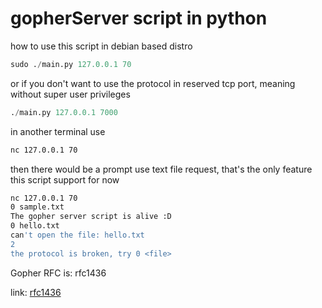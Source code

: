 # gopherServer script in python

how to use this script in debian based distro
```python
sudo ./main.py 127.0.0.1 70
```
or if you don't want to use the protocol in reserved tcp port, meaning without super user privileges
```python
./main.py 127.0.0.1 7000
```
in another terminal use
```bash
nc 127.0.0.1 70
```
then there would be a prompt use text file request, that's the only feature this script support for now
```bash
nc 127.0.0.1 70
0 sample.txt
The gopher server script is alive :D
0 hello.txt
can't open the file: hello.txt
2
the protocol is broken, try 0 <file>
```
Gopher RFC is: rfc1436

link: [rfc1436](https://www.ietf.org/rfc/rfc1436.txt)
